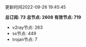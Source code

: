 更新时间2022-09-26 19:45:45

**总订阅: 73**
**总节点: 2608**
**有效节点: 719**
- v2ray节点: 263
- ss节点: 449
- trojan节点: 7
